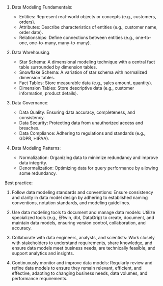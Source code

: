 1. Data Modeling Fundamentals:
    - Entities: Represent real-world objects or concepts (e.g., customers, orders).
    - Attributes: Describe characteristics of entities (e.g., customer name, order date).
    - Relationships: Define connections between entities (e.g., one-to-one, one-to-many, many-to-many).

2. Data Warehousing:
    - Star Schema: A dimensional modeling technique with a central fact table surrounded by dimension tables.
    - Snowflake Schema: A variation of star schema with normalized dimension tables.
    - Fact Tables: Store measurable data (e.g., sales amount, quantity).
    - Dimension Tables: Store descriptive data (e.g., customer information, product details).

3. Data Governance:
    - Data Quality: Ensuring data accuracy, completeness, and consistency.
    - Data Security: Protecting data from unauthorized access and breaches.
    - Data Compliance: Adhering to regulations and standards (e.g., GDPR, HIPAA).

4. Data Modeling Patterns:
    - Normalization: Organizing data to minimize redundancy and improve data integrity.
    - Denormalization: Optimizing data for query performance by allowing some redundancy.

Best practice:

1. Follow data modeling standards and conventions: Ensure consistency and clarity in data model design by adhering to established naming conventions, notation standards, and modeling guidelines.

2. Use data modeling tools to document and manage data models: Utilize specialized tools (e.g., ERwin, dbt, DataGrip) to create, document, and maintain data models, ensuring version control, collaboration, and accuracy.

3. Collaborate with data engineers, analysts, and scientists: Work closely with stakeholders to understand requirements, share knowledge, and ensure data models meet business needs, are technically feasible, and support analytics and insights.

4. Continuously monitor and improve data models: Regularly review and refine data models to ensure they remain relevant, efficient, and effective, adapting to changing business needs, data volumes, and performance requirements.
